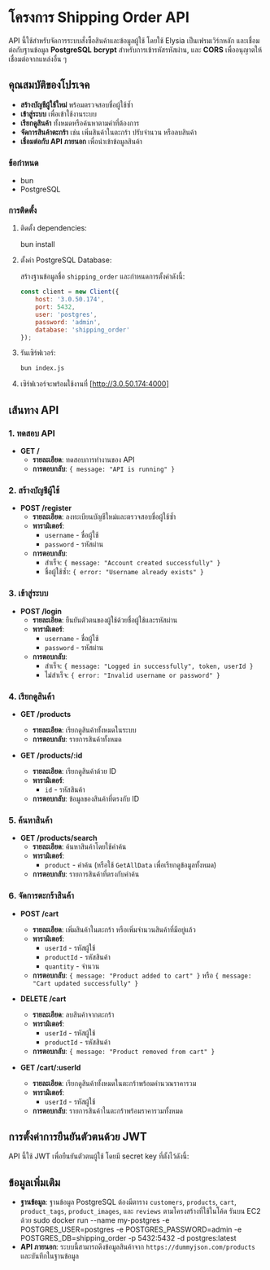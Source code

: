 # โครงการ Shipping Order API
API นี้ใช้สำหรับจัดการระบบสั่งซื้อสินค้าและข้อมูลผู้ใช้ โดยใช้ Elysia เป็นเฟรมเวิร์กหลัก 
และเชื่อมต่อกับฐานข้อมูล **PostgreSQL**  **bcrypt** สำหรับการเข้ารหัสรหัสผ่าน, และ **CORS** เพื่ออนุญาตให้เชื่อมต่อจากแหล่งอื่น ๆ
## คุณสมบัติของโปรเจค

- **สร้างบัญชีผู้ใช้ใหม่** พร้อมตรวจสอบชื่อผู้ใช้ซ้ำ
- **เข้าสู่ระบบ** เพื่อเข้าใช้งานระบบ
- **เรียกดูสินค้า** ทั้งหมดหรือค้นหาตามคำที่ต้องการ
- **จัดการสินค้าตะกร้า** เช่น เพิ่มสินค้าในตะกร้า ปรับจำนวน หรือลบสินค้า
- **เชื่อมต่อกับ API ภายนอก** เพื่อนำเข้าข้อมูลสินค้า

### ข้อกำหนด
- bun 
- PostgreSQL

### การติดตั้ง

1. ติดตั้ง dependencies:

    bun install
2. ตั้งค่า PostgreSQL Database:

    สร้างฐานข้อมูลชื่อ `shipping_order` และกำหนดการตั้งค่าดังนี้:

    ```javascript
    const client = new Client({
        host: '3.0.50.174',
        port: 5432,
        user: 'postgres',
        password: 'admin',
        database: 'shipping_order'
    });
    ```

3. รันเซิร์ฟเวอร์:
    ```bash
    bun index.js
    ```
4. เซิร์ฟเวอร์จะพร้อมใช้งานที่ [http://3.0.50.174:4000]

## เส้นทาง API

### 1. ทดสอบ API
- **GET /**
  - **รายละเอียด**: ทดสอบการทำงานของ API
  - **การตอบกลับ**: `{ message: "API is running" }`

### 2. สร้างบัญชีผู้ใช้
- **POST /register**
  - **รายละเอียด**: ลงทะเบียนบัญชีใหม่และตรวจสอบชื่อผู้ใช้ซ้ำ
  - **พารามิเตอร์**:
    - `username` - ชื่อผู้ใช้
    - `password` - รหัสผ่าน
  - **การตอบกลับ**: 
    - สำเร็จ: `{ message: "Account created successfully" }`
    - ชื่อผู้ใช้ซ้ำ: `{ error: "Username already exists" }`

### 3. เข้าสู่ระบบ
- **POST /login**
  - **รายละเอียด**: ยืนยันตัวตนของผู้ใช้ด้วยชื่อผู้ใช้และรหัสผ่าน
  - **พารามิเตอร์**:
    - `username` - ชื่อผู้ใช้
    - `password` - รหัสผ่าน
  - **การตอบกลับ**:
    - สำเร็จ: `{ message: "Logged in successfully", token, userId }`
    - ไม่สำเร็จ: `{ error: "Invalid username or password" }`

### 4. เรียกดูสินค้า
- **GET /products**
  - **รายละเอียด**: เรียกดูสินค้าทั้งหมดในระบบ
  - **การตอบกลับ**: รายการสินค้าทั้งหมด

- **GET /products/:id**
  - **รายละเอียด**: เรียกดูสินค้าด้วย ID
  - **พารามิเตอร์**: 
    - `id` - รหัสสินค้า
  - **การตอบกลับ**: ข้อมูลของสินค้าที่ตรงกับ ID

### 5. ค้นหาสินค้า
- **GET /products/search**
  - **รายละเอียด**: ค้นหาสินค้าโดยใช้คำค้น
  - **พารามิเตอร์**: 
    - `product` - คำค้น (หรือใช้ `GetAllData` เพื่อเรียกดูข้อมูลทั้งหมด)
  - **การตอบกลับ**: รายการสินค้าที่ตรงกับคำค้น

### 6. จัดการตะกร้าสินค้า
- **POST /cart**
  - **รายละเอียด**: เพิ่มสินค้าในตะกร้า หรือเพิ่มจำนวนสินค้าที่มีอยู่แล้ว
  - **พารามิเตอร์**:
    - `userId` - รหัสผู้ใช้
    - `productId` - รหัสสินค้า
    - `quantity` - จำนวน
  - **การตอบกลับ**: `{ message: "Product added to cart" }` หรือ `{ message: "Cart updated successfully" }`

- **DELETE /cart**
  - **รายละเอียด**: ลบสินค้าจากตะกร้า
  - **พารามิเตอร์**:
    - `userId` - รหัสผู้ใช้
    - `productId` - รหัสสินค้า
  - **การตอบกลับ**: `{ message: "Product removed from cart" }`

- **GET /cart/:userId**
  - **รายละเอียด**: เรียกดูสินค้าทั้งหมดในตะกร้าพร้อมคำนวณราคารวม
  - **พารามิเตอร์**: 
    - `userId` - รหัสผู้ใช้
  - **การตอบกลับ**: รายการสินค้าในตะกร้าพร้อมราคารวมทั้งหมด

## การตั้งค่าการยืนยันตัวตนด้วย JWT

API นี้ใช้ JWT เพื่อยืนยันตัวตนผู้ใช้ โดยมี secret key ที่ตั้งไว้ดังนี้:

## ข้อมูลเพิ่มเติม

- **ฐานข้อมูล**: ฐานข้อมูล PostgreSQL ต้องมีตาราง `customers`, `products`, `cart`, `product_tags`, `product_images`, และ `reviews` ตามโครงสร้างที่ใช้ในโค้ด
รันบน EC2 ด้วย
sudo docker run --name my-postgres -e POSTGRES_USER=postgres -e POSTGRES_PASSWORD=admin -e POSTGRES_DB=shipping_order -p 5432:5432 -d postgres:latest
- **API ภายนอก**: ระบบนี้สามารถดึงข้อมูลสินค้าจาก `https://dummyjson.com/products` และบันทึกในฐานข้อมูล